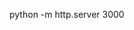 
<!-- 解决无法访问py文件的问题 -->
python -m http.server 3000

<!-- 视频资源：https://www.google.com/search?q=JsException(TypeError%3A+Failed+to+fetch)&sourceid=chrome&ie=UTF-8#fpstate=ive&vld=cid:de0c0aae,vid:p8licJqF1YI -->

<!-- 教程视频: https://www.youtube.com/watch?v=vxqBm6_0vyk -->